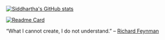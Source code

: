 [![Siddhartha's GitHub stats](https://github-readme-stats.vercel.app/api?username=slahiri&count_private=true&show_icons=true&theme=dracula)](https://github.com/slahiri/github-readme-stats)


[![Readme Card](https://github-readme-stats.vercel.app/api/pin/?username=slahiri&repo=github-readme-stats)](https://github.com/slahiri/github-readme-stats)


“What I cannot create, I do not understand.” – [Richard Feynman](https://en.m.wikiquote.org/wiki/Richard_Feynman)

